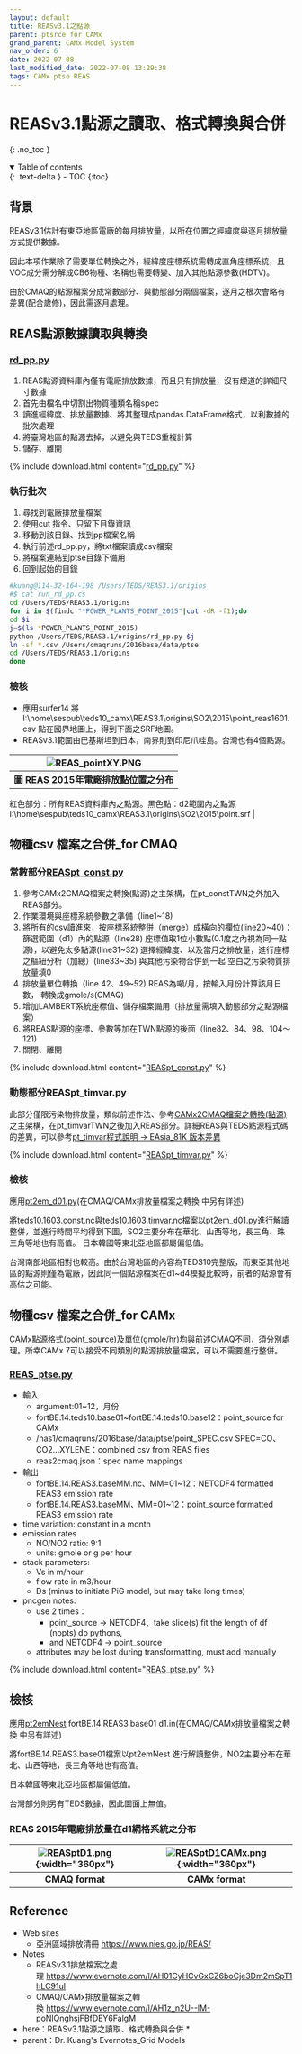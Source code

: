 ```yaml
---
layout: default
title: REASv3.1之點源
parent: ptsrce for CAMx
grand_parent: CAMx Model System
nav_order: 6
date: 2022-07-08
last_modified_date: 2022-07-08 13:29:38
tags: CAMx ptse REAS
---
```


# REASv3.1點源之讀取、格式轉換與合併

{: .no_toc }

<details open markdown="block">
  <summary>
    Table of contents
  </summary>
  {: .text-delta }
- TOC
{:toc}
</details>

## 背景

REASv3.1估計有東亞地區電廠的每月排放量，以所在位置之經緯度與逐月排放量方式提供數據。

因此本項作業除了需要單位轉換之外，經緯度座標系統需轉成直角座標系統，且VOC成分需分解成CB6物種、名稱也需要轉變、加入其他點源參數(HDTV)。

由於CMAQ的點源檔案分成常數部分、與動態部分兩個檔案，逐月之根次會略有差異(配合歲修)，因此需逐月處理。

## REAS點源數據讀取與轉換

### [rd_pp.py](https://github.com/sinotec2/Focus-on-Air-Quality/blob/main/Global_Regional_Emission/REAS/rd_pp.py)

1. REAS點源資料庫內僅有電廠排放數據，而且只有排放量，沒有煙道的詳細尺寸數據
2. 首先由檔名中切割出物質種類名稱spec
3. 讀進經緯度、排放量數據、將其整理成pandas.DataFrame格式，以利數據的批次處理
4. 將臺灣地區的點源去掉，以避免與TEDS重複計算
5. 儲存、離開

{% include download.html content="[rd_pp.py](https://github.com/sinotec2/Focus-on-Air-Quality/blob/main/Global_Regional_Emission/REAS/rd_pp.py)" %}

### 執行批次

1. 尋找到電廠排放量檔案
2. 使用cut 指令、只留下目錄資訊
3. 移動到該目錄、找到pp檔案名稱
4. 執行前述rd_pp.py，將txt檔案讀成csv檔案
5. 將檔案連結到ptse目錄下備用
6. 回到起始的目錄

```bash
#kuang@114-32-164-198 /Users/TEDS/REAS3.1/origins
#$ cat run_rd_pp.cs
cd /Users/TEDS/REAS3.1/origins
for i in $(findc "*POWER_PLANTS_POINT_2015"|cut -dR -f1);do
cd $i
j=$(ls *POWER_PLANTS_POINT_2015)
python /Users/TEDS/REAS3.1/origins/rd_pp.py $j
ln -sf *.csv /Users/cmaqruns/2016base/data/ptse
cd /Users/TEDS/REAS3.1/origins
done
```

### 檢核

- 應用surfer14
將I:\home\sespub\teds10_camx\REAS3.1\origins\SO2\2015\point_reas1601.csv 點在國界地圖上，得到下面之SRF地圖。
- REASv3.1範圍由巴基斯坦到日本，南界則到印尼爪哇島。台灣也有4個點源。

| ![REAS_pointXY.PNG](https://github.com/sinotec2/Focus-on-Air-Quality/raw/main/assets/images/REAS_pointXY.PNG) |
|:--:|
| <b>圖 REAS 2015年電廠排放點位置之分布</b>
紅色部分：所有REAS資料庫內之點源。黑色點：d2範圍內之點源
I:\home\sespub\teds10_camx\REAS3.1\origins\SO2\2015\point.srf |

## 物種csv 檔案之合併_for CMAQ

### 常數部分[REASpt_const.py](https://github.com/sinotec2/Focus-on-Air-Quality/blob/main/Global_Regional_Emission/REAS/REASpt_const.py)

1. 參考CAMx2CMAQ檔案之轉換(點源)之主架構，在pt_constTWN之外加入REAS部分。
2. 作業環境與座標系統參數之準備（line1~18)
3. 將所有的csv讀進來，按座標系統整併（merge）成橫向的欄位(line20~40)：
   篩選範圍（d1）內的點源（line28)
   座標值取1位小數點(0.1度之內視為同一點源)，以避免太多點源(line31~32)
   選擇經緯度、以及當月之排放量，進行座標之樞紐分析（加總）(line33~35)
   與其他污染物合併到一起
   空白之污染物質排放量填0
4. 排放量單位轉換（line 42、49~52)
   REAS為噸/月，按輸入月份計算該月日數，
   轉換成gmole/s(CMAQ)
5. 增加LAMBERT系統座標值、儲存檔案備用（排放量需填入動態部分之點源檔案）
6. 將REAS點源的座標、參數等加在TWN點源的後面（line82、84、98、104～121)
7. 關閉、離開

{% include download.html content="[REASpt_const.py](https://github.com/sinotec2/Focus-on-Air-Quality/blob/main/Global_Regional_Emission/REAS/REASpt_const.py)" %}

### 動態部分REASpt_timvar.py

此部分僅限污染物排放量，類似前述作法、參考[CAMx2CMAQ檔案之轉換(點源)](https://sinotec2.github.io/FAQ/2022/07/04/emis.html#camx2cmaq檔案之轉換)之主架構，在pt_timvarTWN之後加入REAS部分。詳細REAS與TEDS點源程式碼的差異，可以參考[pt_timvar程式說明 -> EAsia_81K 版本差異](https://sinotec2.github.io/FAQ/2022/07/07/pt_timvar.py.html#easia_81k-版本差異)

{% include download.html content="[REASpt_timvar.py](https://github.com/sinotec2/Focus-on-Air-Quality/blob/main/Global_Regional_Emission/REAS/REASpt_timvar.py)" %}

### 檢核

應用[pt2em_d01.py](https://github.com/sinotec2/Focus-on-Air-Quality/blob/main/GridModels/PTSE/pt2em_d01.py)(在CMAQ/CAMx排放量檔案之轉換 中另有詳述)

將teds10.1603.const.nc與teds10.1603.timvar.nc檔案以[pt2em_d01.py](https://github.com/sinotec2/Focus-on-Air-Quality/blob/main/GridModels/PTSE/pt2em_d01.py)進行解讀整併，並進行時間平均得到下圖，SO2主要分布在華北、山西等地，長三角、珠三角等地也有高值。
日本韓國等東北亞地區都屬偏低值。

台灣南部地區相對也較高。由於台灣地區的內容為TEDS10完整版，而東亞其他地區的點源則僅為電廠，因此同一個點源檔案在d1~d4模擬比較時，前者的點源會有高估之可能。

## 物種csv 檔案之合併_for CAMx

CAMx點源格式(point_source)及單位(gmole/hr)均與前述CMAQ不同，須分別處理。所幸CAMx 7可以接受不同類別的點源排放量檔案，可以不需要進行整併。

### [REAS_ptse.py](https://github.com/sinotec2/Focus-on-Air-Quality/blob/main/Global_Regional_Emission/REAS/REAS_ptse.py)

- 輸入
  - argument:01~12，月份
  - fortBE.14.teds10.base01~fortBE.14.teds10.base12：point_source for CAMx
  - /nas1/cmaqruns/2016base/data/ptse/point_SPEC.csv SPEC=CO、CO2...XYLENE：combined csv from REAS files
  - reas2cmaq.json：spec name mappings
- 輸出
  - fortBE.14.REAS3.baseMM.nc、MM=01~12：NETCDF4 formatted REAS3 emission rate
  - fortBE.14.REAS3.baseMM、MM=01~12：point_source formatted REAS3 emission rate
- time variation: constant in a month
- emission rates
  - NO/NO2 ratio: 9:1
  - units: gmole or g per hour
- stack parameters:
  - Vs in m/hour
  - flow rate in m3/hour
  - Ds (minus to initiate PiG model, but may take long times)
- pncgen notes:
  - use 2 times：
    - point_source -> NETCDF4、take slice(s) fit the length of df (nopts)
  do pythons,
    - and NETCDF4 -> point_source
  - attributes may be lost during transformatting, must add manually

{% include download.html content="[REAS_ptse.py](https://github.com/sinotec2/Focus-on-Air-Quality/blob/main/Global_Regional_Emission/REAS/REAS_ptse.py)" %}

## 檢核

應用[pt2emNest](https://sinotec2.github.io/FAQ/2022/07/04/emis.html#pt2emf) fortBE.14.REAS3.base01 d1.in(在CMAQ/CAMx排放量檔案之轉換 中另有詳述)

將fortBE.14.REAS3.base01檔案以pt2emNest 進行解讀整併，NO2主要分布在華北、山西等地，長三角等地也有高值。

日本韓國等東北亞地區都屬偏低值。

台灣部分則另有TEDS數據，因此圖面上無值。

### REAS 2015年電廠排放量在d1網格系統之分布

| ![REASptD1.png](https://github.com/sinotec2/Focus-on-Air-Quality/raw/main/assets/images/REASptD1.png){:width="360px"} |![REASptD1CAMx.png](https://github.com/sinotec2/Focus-on-Air-Quality/raw/main/assets/images/REASptD1CAMx.png){:width="360px"} |
|:--:|:--:|
| <b>CMAQ format</b>| <b>CAMx format</b>|

## Reference

- Web sites
  - 亞洲區域排放清冊 https://www.nies.go.jp/REAS/
- Notes
  - REASv3.1排放檔案之處理 https://www.evernote.com/l/AH01CyHCvGxCZ6boCje3Dm2mSpT1hLC91uI
  - CMAQ/CAMx排放量檔案之轉換 https://www.evernote.com/l/AH1z_n2U--lM-poNlQnghsjFBfDEY6FalgM
- here：REASv3.1點源之讀取、格式轉換與合併 *
- parent：Dr. Kuang's Evernotes_Grid Models

